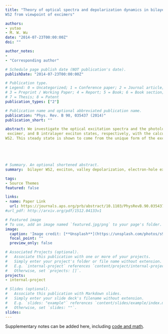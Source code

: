 ```yaml
---
title: "Theory of optical spectra and depolarization dynamics in bilayer
WS2 from viewpoint of excimers"

authors:
- yutao
- M. W. Wu
date: "2014-07-23T00:00:00Z"
doi: ""

author_notes:
- 
- "Corresponding author"

# Schedule page publish date (NOT publication's date).
publishDate: "2014-07-23T00:00:00Z"

# Publication type.
# Legend: 0 = Uncategorized; 1 = Conference paper; 2 = Journal article;
# 3 = Preprint / Working Paper; 4 = Report; 5 = Book; 6 = Book section;
# 7 = Thesis; 8 = Patent
publication_types: ["2"]

# Publication name and optional abbreviated publication name.
publication: "Phys. Rev. B 90, 035437 (2014)"
publication_short: ""

abstract: We investigate the optical excitation spectra and the photoluminescence depolarization dynamics in bilayer WS2. A different understanding of the optical excitation spectra in the recent photoluminescence experiment by Zhu et al. (arXiv:1403.6224) in bilayer WS2 is proposed. In the experiment, four excitations (1.68, 1.93, 1.99, and 2.37 eV) are observed and identified to be the indirect exciton for the Γ valley, trion, A exciton, and B exciton excitations, respectively, with the redshift for the A exciton energy measured to be 30∼50 meV when the sample synthesized from monolayer to bilayer. According to our study, by considering that there exist both the intralayer and charge-transfer excitons in the bilayer WS2, with interlayer hopping of the hole, there exists an excimer state composed by the superposition of the intralayer and charge-transfer exciton states. Accordingly, we show that the four optical excitations in the bilayer WS2 are the A charge-transfer exciton, A′ excimer, B′
 excimer, and B intralayer exciton states, respectively, with the calculated resonance energies showing good agreement with the experiment. In our picture, the speculated indirect exciton, which involves a high-order phonon absorption/emission process, is not necessary. Furthermore, the binding energy for the excimer state is calculated to be 40 meV, providing reasonable explanation for the experimentally observed energy redshift of the A exciton. Based on the excimer states, we further derive the exchange interaction Hamiltonian. Then the photoluminescence depolarization dynamics due to the electron-hole exchange interaction is studied in the pump-probe setup by the kinetic spin Bloch equations. We find that there is always a residual photoluminescence polarization that is exactly half of the initial one, lasting for an infinitely long time, which is robust against the initial energy broadening and strength of the momentum scattering. This large steady-state photoluminescence polarization indicates that the photoluminescence relaxation time is extremely long in the steady-state photoluminescence experiment, and can be the cause of the anomalously large photoluminescence polarization, nearly 100%, observed in the experiment by Zhu et al. in the bilayer 
WS2. This steady state is shown to come from the unique form of the exchange interaction Hamiltonian, under which the density matrix evolves into the one which commutes with the exchange interaction Hamiltonian.





# Summary. An optional shortened abstract.
summary:  bilayer WS2, exciton, valley depolarization, electron-hole exchange interactions.

tags:
- Source Themes
featured: false

links:
- name: Paper Link
  url: https://journals.aps.org/prb/abstract/10.1103/PhysRevB.90.035437
#url_pdf: http://arxiv.org/pdf/1512.04133v1

# Featured image
# To use, add an image named `featured.jpg/png` to your page's folder. 
image:
  caption: 'Image credit: [**Unsplash**](https://unsplash.com/photos/s9CC2SKySJM)'
  focal_point: ""
  preview_only: false

# Associated Projects (optional).
#   Associate this publication with one or more of your projects.
#   Simply enter your project's folder or file name without extension.
#   E.g. `internal-project` references `content/project/internal-project/index.md`.
#   Otherwise, set `projects: []`.
projects:
- internal-project

# Slides (optional).
#   Associate this publication with Markdown slides.
#   Simply enter your slide deck's filename without extension.
#   E.g. `slides: "example"` references `content/slides/example/index.md`.
#   Otherwise, set `slides: ""`.
slides:
---
```


Supplementary notes can be added here, including [code and math](https://sourcethemes.com/academic/docs/writing-markdown-latex/).
